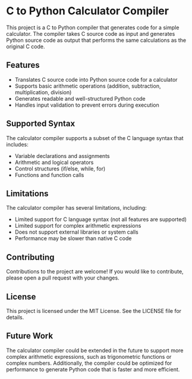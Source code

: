 <body>
  <h1>C to Python Calculator Compiler</h1>
  <p>This project is a C to Python compiler that generates code for a simple calculator. The compiler takes C source code as input and generates Python source code as output that performs the same calculations as the original C code.</p>
  <h2>Features</h2>
  <ul>
    <li>Translates C source code into Python source code for a calculator</li>
    <li>Supports basic arithmetic operations (addition, subtraction, multiplication, division)</li>
    <li>Generates readable and well-structured Python code</li>
    <li>Handles input validation to prevent errors during execution</li>
  </ul>
  <h2>Supported Syntax</h2>
  <p>The calculator compiler supports a subset of the C language syntax that includes:</p>
  <ul>
    <li>Variable declarations and assignments</li>
    <li>Arithmetic and logical operators</li>
    <li>Control structures (if/else, while, for)</li>
    <li>Functions and function calls</li>
  </ul>
  <h2>Limitations</h2>
  <p>The calculator compiler has several limitations, including:</p>
  <ul>
    <li>Limited support for C language syntax (not all features are supported)</li>
    <li>Limited support for complex arithmetic expressions</li>
    <li>Does not support external libraries or system calls</li>
    <li>Performance may be slower than native C code</li>
  </ul>
  <h2>Contributing</h2>
  <p>Contributions to the project are welcome! If you would like to contribute, please open a pull request with your changes.</p>
  <h2>License</h2>
  <p>This project is licensed under the MIT License. See the LICENSE file for details.</p>
  <h2>Future Work</h2>
  <p>The calculator compiler could be extended in the future to support more complex arithmetic expressions, such as trigonometric functions or complex numbers. Additionally, the compiler could be optimized for performance to generate Python code that is faster and more efficient.</p>
</body>
